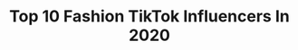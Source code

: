 ---
title: Top 10 Fashion TikTok Influencers In 2020
description: >-
  Find top fashion TikTok influencers in 2020. Most popular hashtags: #duet #funny #foryou #happyeaster.
platform: TikTok
profiles:
  - username: "akiadanielle_"
    fullname: >-
      Akia Danielle
    location: "United States"
    followers: 4232
    engagement: 2154
    commentsToLikes: 0.085806
    id: ck85cprvf2vae0j78qlnnrxwy
    verified: false
    hashtags: "#selfmotivation, #happymom, #marriedlife, #husbandandwife"
  - username: "nomanislam01"
    fullname: >-
      nomanislam01
    location: "United Arab Emirates"
    followers: 22258
    engagement: 2674
    commentsToLikes: 0.078819
    id: ckacpthq9xkpz0i78ccsptlwm
    verified: false
    hashtags: "#react, #rocking, #fanny, #bdmuser"
  - username: "atomiclaundry"
    fullname: >-
      Colin Aceves
    location: "United States"
    followers: 7221
    engagement: 2502
    commentsToLikes: 0.071062
    id: cka64sh7wa0if0i78r5j03qqf
    verified: false
    hashtags: "#hellokittylover, #pokemonplush, #pajamas, #gothic"
  - username: "aniela.official"
    fullname: >-
      Aniela
    location: "United States"
    followers: 370796
    engagement: 2310
    commentsToLikes: 0.025722
    id: ck9rlsj26zjmr0j78ektoabpf
    verified: false
    hashtags: "#fypchallenge, #foryou, #fypage"
  - username: "the.wholesome.corner"
    fullname: >-
      Stay Wholesome! 😋🌸
    location: "United States"
    followers: 81969
    engagement: 2795
    commentsToLikes: 0.031901
    id: ck85cm9hd2csk0j78v8ibbxoi
    verified: false
    hashtags: "#hufflebuddy, #singing, #thomassanders, #dadjokes"
  - username: "mithu98.04.02"
    fullname: >-
      VJ Mithu Thillai{RJ}
    location: "Sri Lanka"
    followers: 2809
    engagement: 2856
    commentsToLikes: 0.061638
    id: ck9f1rcv99jdq0j78fsaewcwm
    verified: false
    hashtags: "#vijay, #vadivelu, #repost, #effect"
  - username: "prettylittlething"
    fullname: >-
      prettylittlething
    location: "United States"
    followers: 711245
    engagement: 2023
    commentsToLikes: 0.103099
    id: ck8ae9ewcb0ir0j78rktdcmmi
    verified: true
    hashtags: "#retailtherapy, #transformationchallenge, #loungewear, #foryou"
  - username: "olyasookie"
    fullname: >-
      Olya Sookie
    location: "Croatia"
    followers: 6335
    engagement: 1619
    commentsToLikes: 0.092248
    id: cka0murbkwzva0i78mp093chm
    verified: false
    hashtags: "#happy, #swimsuit, #dancechallenge, #sailormoon"
  - username: "femkyloren"
    fullname: >-
      rayna solo✨
    location: "United States"
    followers: 9948
    engagement: 1601
    commentsToLikes: 0.064337
    id: ck9no2qy3s2c70j78899lzimt
    verified: false
    hashtags: "#duet, #goingpro, #hailpaimon, #rpdr"
  - username: "adaatude"
    fullname: >-
      Adaleta Avdić
    location: "United States"
    followers: 393132
    engagement: 1888
    commentsToLikes: 0.049575
    id: ck7zpa4o8oa160j78jtcdzt24
    verified: false
    hashtags: "#beautymode, #guacamole, #millennial, #raisingcanespartner"
---
